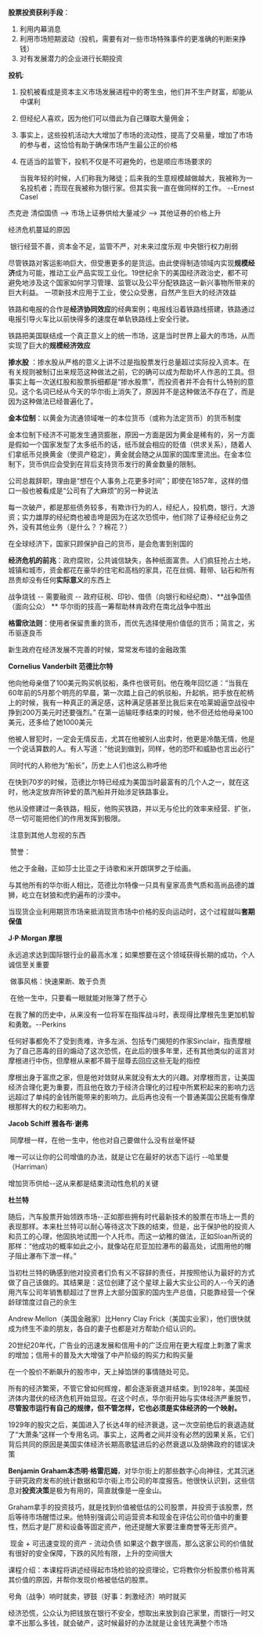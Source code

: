 **股票投资获利手段**：

1. 利用内幕消息
2. 利用市场短期波动（投机，需要有对一些市场特殊事件的更准确的判断来挣钱）
3. 对有发展潜力的企业进行长期投资

**投机**:

1. 投机被看成是资本主义市场发展进程中的寄生虫，他们并不生产财富，却能从中谋利

2. 但经纪人喜欢，因为他们可以借此为自己赚取大量佣金；

3. 事实上，这些投机活动大大增加了市场的流动性，提高了交易量，增加了市场的参与者，这恰恰有助于确保市场产生最公正的价格

4. 在适当的监管下，投机不仅是不可避免的，也是顺应市场要求的

   当我年轻的时候，人们称我为赌徒；后来我的生意规模越做越大，我被称为一名投机者；而现在我被称为银行家。但其实我一直在做同样的工作。          --Ernest Casel

杰克逊 清偿国债  --> 市场上证券供给大量减少 -->  其他证券的价格上升

经济危机蔓延的原因

​	银行经营不善，资本金不足，监管不严，对未来过度乐观  中央银行权力削弱

尽管铁路对客运影响巨大，但受惠更多的是货运。由此使得制造领域内实现**规模经济**成为可能，推动工业产品实现工业化。19世纪余下的美国经济政治史，都不可避免地涉及这个国家如何学习管理、监管以及公平分配铁路这一新兴事物所带来的巨大利益。 一项新技术应用于工业，使公众受惠，自然产生巨大的经济效益

铁路和电报的合作是**经济协同效应**的经典案例；电报线沿着铁路线搭建，铁路通过电报引导火车比以前快得多的速度在单轨铁路线上安全行驶。

铁路把美国联结成一个真正意义上的统一市场，这是当时世界上最大的市场，从而实现了巨大的**规模经济效应**

**掺水股** ：掺水股从严格的意义上讲不过是指股票发行总量超过实际投入资本。在有关规则被制订出来规范这种做法之前，它的确可以成为帮助坏人作恶的工具。但事实上每一次送红股和股票拆细都是“掺水股票”，而投资者并不会有什么特别的意见。这个名词已经从今天的华尔街上消失了，原因并不是这种做法不存在了，而是因为这种做法已经普遍化了。

**金本位制**：以黄金为流通领域唯一的本位货币（或称为法定货币）的货币制度

金本位制下经济不可能发生通货膨胀，原因一方面是因为黄金是稀有的，另一方面是假如一个国家发型了太多纸币的话，纸币就会相应的贬值（供求关系），随着人们拿纸币兑换黄金（使资产稳定），黄金就会随之从国家的国库里流出。在金本位制下，货币供应会受到在背后支持货币发行的黄金数量的限制。

公司总裁辞职，理由是“想在个人事务上花更多时间”；即使在1857年，这样的借口一般也被看成是“公司有了大麻烦”的另一种说法

每一次破产，都是那些债务较多，有欺诈行为的人，经纪人，投机商，银行，大游资；实力雄厚的经纪商也被击垮是因为在这次恐慌中，他们除了证券经纪业务之外，没有其他业务（是什么？？棉花？）

在全球经济下，国家只顾保护自己的货币，是会危害到别国的

**经济危机的前兆**：政府腐败，公共诚信缺失，各种纸面富贵。人们疯狂抢占土地，城镇和城市，资金都花在豪华的住宅和高档的家具，花在丝绸、鞋带、钻石和所有昂贵却没有任何**实际意义**的东西上

战争烧钱 -- 需要融资 -- 政府征税、印钞、借债（向银行和经纪商）、**战争国债（面向公众） ** 华尔街的技高一筹帮助林肯政府在南北战争中胜出

**格雷欣法则**：使用者保留贵重的货币，而优先选择使用价值低的货币；简言之，劣币驱逐良币

新生政府在经济发展不完善的时候，常常发布错的金融政策

**Cornelius Vanderbilt 范德比尔特**

​     他向他母亲借了100美元购买帆驳船，条件也很苛刻。他在晚年回忆道：“当我在60年前的5月那个明亮的早晨，第一次踏上自己的帆驳船，升起帆，把手放在舵柄上的时候，我有一种真正的满足感，这种满足感甚至比我后来在哈莱姆逼空战役中挣到200万美元时还要强烈。”  在第一运输旺季结束的时候，他不但还给他母亲100美元，还多给了她1000美元

​     他被人冒犯时，一定会无情反击，尤其在他被别人出卖时，他更是冷酷无情，他是一个说话算数的人。有人写道：“他说到做到，同样，他的恐吓和威胁也言出必行”

​     同时代的人称他为“船长”，历史上人们也这么称呼他

​     在快到70岁的时候，范德比尔特已经成为美国当时最富有的几个人之一，就在这时，他决定放弃所钟爱的蒸汽船并开始涉足铁路事业。

​     他从没修建过一条铁路，相反，他购买铁路，并以无与伦比的效率来经营、扩张，尽一切可能把他们的作用发挥到极限。

​     注意到其他人忽视的东西

​     赞誉：

​          他之于金融，正如莎士比亚之于诗歌和米开朗琪罗之于绘画。

​          与其他所有的华尔街人相比，范德比尔特像一只具有皇家高贵气质和高尚品德的雄狮，屹立在豺狼和虎豹遍布的沙漠中。

当现货企业利用期货市场来抵消现货市场中价格的反向运动时，这个过程就叫**套期保值**     

**J·P·Morgan 摩根**

​     永远追求达到国际银行业的最高水准；如果想要在这个领域获得长期的成功，个人诚信至关重要

​     做事风格：快速果断、敢于负责

​     在他一生中，只要看一眼就能对账簿了然于心

​     在我了解的历史中，从来没有一位将军在指挥战斗时，表现得比摩根先生更加机智和勇敢。--Perkins

​     任何好事都免不了受到责难，许多左派、包括专门揭短的作家Sinclair，指责摩根为了自己恶毒的目的煽动了这次恐慌，在此后的很多年里，还有其他类似的谣言对摩根进行中伤，但摩根从来都不屑于屈尊去回应这些无耻的指控

​     摩根出身于富庶之家，但是他对敛财从来就没有太大的兴趣。对摩根而言，让美国经济合理化更为重要，而且他在致力于经济合理化的过程中所累积起来的影响力远远超过了单纯的金钱所能带来的影响力。此后再也没有一个普通美国公民能有像摩根那样大的权力和影响力。

**Jacob Schiff 雅各布·谢弗**

​     同摩根一样，在他一生中，他也对自己要做什么没有丝毫怀疑

唯一可以让你的公司增值的办法，就是让它在最好的状态下运行 --哈里曼（Harriman）

增加货币供给--这从来都是结束流动性危机的关键

**杜兰特**

​	随后，汽车股票开始领跌市场--正如那些拥有时代最新技术的股票在市场上一贯的表现那样。本来杜兰特可以耐心等待这次下跌的结束，但是，出于保护他的投资人和员工的心理，他固执地试图一个人托市。而这一幼稚的做法，正如Sloan所说的那样：“他成功的概率如此之小，就像站在尼亚加拉瀑布的最高处，试图用他的帽子阻止瀑布下泄一样。”

​	当初杜兰特的确感到他对投资者们负有义不容辞的责任，并按照他认为最好的方式做了自己该做的。其结果是：这位创建了这个星球上最大实业公司的人--今天的通用汽车公司年销售额超过了世界上大部分国家的国内生产总值，只能靠经营一个保龄球馆度过自己的余生

Andrew·Mellon（美国金融家）比Henry Clay Frick（美国实业家），他们很快就成为终生不渝的朋友，各自的妻子也都是对方帮助介绍认识的。

20世纪20年代，广告业的迅速发展和信用卡的广泛应用在更大程度上刺激了需求的增加；信用卡的普及大大增强了中产阶级的购买力和购买量

在一个股价不断飙升的股市中，天上掉馅饼的事情随处可见。

所有的经济繁荣，不管它曾如何辉煌，都会逐渐衰退并结束。到1928年，美国经济体内潜伏的经济危机开始显现。在这个时点，华尔街开始与实体经济严重脱节，**尽管股市运行有自己的规律，但不管怎样，它也必须是实体经济的一个映射。**

1929年的股灾之后，美国进入了长达4年的经济衰退，这一次空前绝后的衰退造就了“大萧条”这样一个专用名词。事实上，这两者之间并没有必然的因果关系，它们背后共同的原因是美国实体经济长期高歌猛进后的必然衰退以及胡佛政府的错误决策

**Benjamin Graham本杰明·格雷厄姆**，对华尔街上的那些数字心向神往，尤其沉迷于研究政府发布的统计数据和华尔街上市公司的年度报告。他很快认识到，这些信息对**投资决策**是极为有用的，简直就像是一座金山。

​	Graham拿手的投资技巧，就是找到价值被低估的公司股票，并投资于该股票，然后等待市场醒悟过来。他特别强调公司运营资本和现金在评估公司价值中的重要性，然后才是厂房和设备等固定资产，他还提醒大家要注重商誉等无形资产。

​	现金 + 可迅速变现的资产 - 流动负债  如果这个数字很高，那么这家公司的价值就有很好的安全保障，下跌的风险有限，上升的空间很大

​	课程介绍：本课程将讲述经得起市场检验的投资理论，它将教你分析股票价格背离其价值的原因，并帮你发现价格被低估的股票。

号角（战争）响时就卖，锣鼓（好事：刺激经济）响时就买

经济恐慌，公众认为把钱放在银行不安全，想取出来放到自己家里，而银行一时又拿不出那么多钱，就会破产，这时候最好的办法就是让金钱充满整个市场